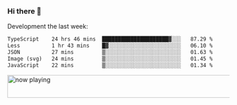 ### Hi there 👋

Development the last week:
<!--START_SECTION:waka-->

```txt
TypeScript    24 hrs 46 mins  █████████████████████▓░░░   87.29 %
Less          1 hr 43 mins    █▓░░░░░░░░░░░░░░░░░░░░░░░   06.10 %
JSON          27 mins         ▒░░░░░░░░░░░░░░░░░░░░░░░░   01.63 %
Image (svg)   24 mins         ▒░░░░░░░░░░░░░░░░░░░░░░░░   01.45 %
JavaScript    22 mins         ▒░░░░░░░░░░░░░░░░░░░░░░░░   01.34 %
```

<!--END_SECTION:waka-->

<!--
**JASONPANGGO/jasonpanggo** is a ✨ _special_ ✨ repository because its `README.md` (this file) appears on your GitHub profile.

Here are some ideas to get you started:

- 🔭 I’m currently working on ...
- 🌱 I’m currently learning ...
- 👯 I’m looking to collaborate on ...
- 🤔 I’m looking for help with ...
- 💬 Ask me about ...
- 📫 How to reach me: ...
- 😄 Pronouns: ...
- ⚡ Fun fact: ...
-->

<a href="https://volt.fm/user/q8yd9e79csfr57rt" target="_blank"><img src="https://spotify-badge-egoist.vercel.app/api/now-playing" width="540" height="52" alt="now playing"></a>

